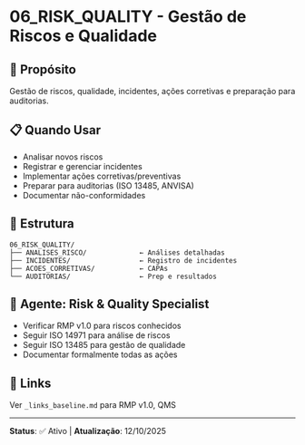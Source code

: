 # 06_RISK_QUALITY - Gestão de Riscos e Qualidade

## 🎯 Propósito
Gestão de riscos, qualidade, incidentes, ações corretivas e preparação para auditorias.

## 📋 Quando Usar
- Analisar novos riscos
- Registrar e gerenciar incidentes
- Implementar ações corretivas/preventivas
- Preparar para auditorias (ISO 13485, ANVISA)
- Documentar não-conformidades

## 📂 Estrutura
```
06_RISK_QUALITY/
├── ANALISES_RISCO/             ← Análises detalhadas
├── INCIDENTES/                 ← Registro de incidentes
├── ACOES_CORRETIVAS/           ← CAPAs
└── AUDITORIAS/                 ← Prep e resultados
```

## 🤖 Agente: Risk & Quality Specialist
- Verificar RMP v1.0 para riscos conhecidos
- Seguir ISO 14971 para análise de riscos
- Seguir ISO 13485 para gestão de qualidade
- Documentar formalmente todas as ações

## 🔗 Links
Ver `_links_baseline.md` para RMP v1.0, QMS

---
**Status**: ✅ Ativo | **Atualização**: 12/10/2025
